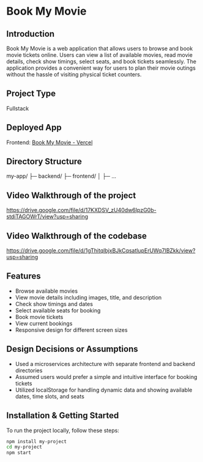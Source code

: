 # Book My Movie

## Introduction
Book My Movie is a web application that allows users to browse and book movie tickets online. Users can view a list of available movies, read movie details, check show timings, select seats, and book tickets seamlessly. The application provides a convenient way for users to plan their movie outings without the hassle of visiting physical ticket counters.

## Project Type
Fullstack

## Deployed App
Frontend: [Book My Movie - Vercel](https://book-my-movie-beta.vercel.app/)

## Directory Structure
my-app/
├─ backend/
├─ frontend/
│  ├─ ...

## Video Walkthrough of the project
https://drive.google.com/file/d/17KXDSV_zU40dw6IpzG0b-stdiTAGOWrT/view?usp=sharing

## Video Walkthrough of the codebase
https://drive.google.com/file/d/1gThitqlbjxBJkCqsatlupErUWq7IBZkk/view?usp=sharing

## Features
- Browse available movies
- View movie details including images, title, and description
- Check show timings and dates
- Select available seats for booking
- Book movie tickets
- View current bookings
- Responsive design for different screen sizes

## Design Decisions or Assumptions
- Used a microservices architecture with separate frontend and backend directories
- Assumed users would prefer a simple and intuitive interface for booking tickets
- Utilized localStorage for handling dynamic data and showing available dates, time slots, and seats

## Installation & Getting Started
To run the project locally, follow these steps:
```bash
npm install my-project
cd my-project
npm start
